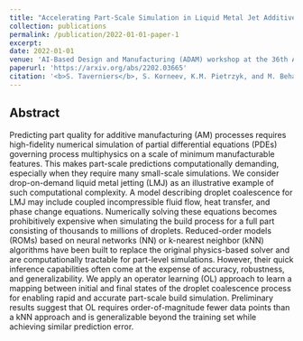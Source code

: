 ```yaml
---
title: "Accelerating Part-Scale Simulation in Liquid Metal Jet Additive Manufacturing via Operator Learning"
collection: publications
permalink: /publication/2022-01-01-paper-1
excerpt: 
date: 2022-01-01
venue: 'AI-Based Design and Manufacturing (ADAM) workshop at the 36th AAAI Conference on Artificial Intelligence (2022)'
paperurl: 'https://arxiv.org/abs/2202.03665'
citation: '<b>S. Taverniers</b>, S. Korneev, K.M. Pietrzyk, and M. Behandish. Accelerating Part-Scale Simulation in Liquid Metal Jet Additive Manufacturing via Operator Learning. <i>36th AAAI Conference on Artificial Intelligence</i>, (2022).'
---
```


## Abstract

Predicting part quality for additive manufacturing (AM) processes requires high-fidelity numerical simulation of partial differential equations (PDEs) governing process multiphysics on a scale of minimum manufacturable features. This makes part-scale predictions computationally demanding, especially when they require many small-scale simulations. We consider drop-on-demand liquid metal jetting (LMJ) as an illustrative example of such computational complexity. A model describing droplet coalescence for LMJ may include coupled incompressible fluid flow, heat transfer, and phase change equations. Numerically solving these equations becomes prohibitively expensive when simulating the build process for a full part consisting of thousands to millions of droplets. Reduced-order models (ROMs) based on neural networks (NN) or k-nearest neighbor (kNN) algorithms have been built to replace the original physics-based solver and are computationally tractable for part-level simulations. However, their quick inference capabilities often come at the expense of accuracy, robustness, and generalizability. We apply an operator learning (OL) approach to learn a mapping between initial and final states of the droplet coalescence process for enabling rapid and accurate part-scale build simulation. Preliminary results suggest that OL requires order-of-magnitude fewer data points than a kNN approach and is generalizable beyond the training set while achieving similar prediction error.